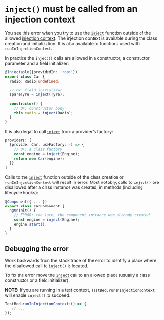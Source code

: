 # `inject()` must be called from an injection context

You see this error when you try to use the [`inject`](api/core/inject) function outside of the allowed [injection context](guide/di/dependency-injection-context). The injection context is available during the class creation and initialization. It is also available to functions
used with `runInInjectionContext`.

In practice the `inject()` calls are allowed in a constructor, a constructor parameter and a field initializer:

```typescript
@Injectable({providedIn: 'root'})
export class Car {
  radio: Radio|undefined;

  // OK: field initializer
  spareTyre = inject(Tyre);
  
  constructor() {
    // OK: constructor body
    this.radio = inject(Radio);
  }
}
```

It is also legal to call [`inject`](api/core/inject) from a provider's factory:

```typescript
providers: [
  {provide: Car, useFactory: () => {
    // OK: a class factory
    const engine = inject(Engine);
    return new Car(engine);
  }}
]
```

Calls to the [`inject`](api/core/inject) function outside of the class creation or `runInInjectionContext` will result in error. Most notably, calls to `inject()` are disallowed after a class instance was created, in methods (including lifecycle hooks):

```typescript
@Component({ ... })
export class CarComponent {
  ngOnInit() {
    // ERROR: too late, the component instance was already created
    const engine = inject(Engine);
    engine.start();
  }
}
```

## Debugging the error

Work backwards from the stack trace of the error to identify a place where the disallowed call to `inject()` is located.

To fix the error move the [`inject`](api/core/inject) call to an allowed place (usually a class constructor or a field initializer).

**NOTE:** If you are running in a test context, `TestBed.runInInjectionContext` will enable `inject()` to succeed.

```typescript
TestBed.runInInjectionContext(() => {
   // ...
});
```
